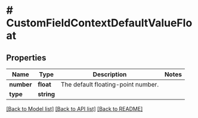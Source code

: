 # # CustomFieldContextDefaultValueFloat

## Properties

Name | Type | Description | Notes
------------ | ------------- | ------------- | -------------
**number** | **float** | The default floating-point number. |
**type** | **string** |  |

[[Back to Model list]](../../README.md#models) [[Back to API list]](../../README.md#endpoints) [[Back to README]](../../README.md)
